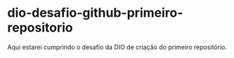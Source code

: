 # dio-desafio-github-primeiro-repositorio
Aqui estarei cumprindo o desafio da DIO de criação do primeiro repositório. 
